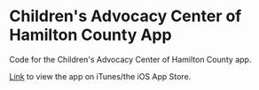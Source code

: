 # Children's Advocacy Center of Hamilton County App

Code for the Children's Advocacy Center of Hamilton County app.

[Link](https://itunes.apple.com/us/app/cachc/id1055836556?ls=1&mt=8 "CACHC") to view the app on iTunes/the iOS App Store.